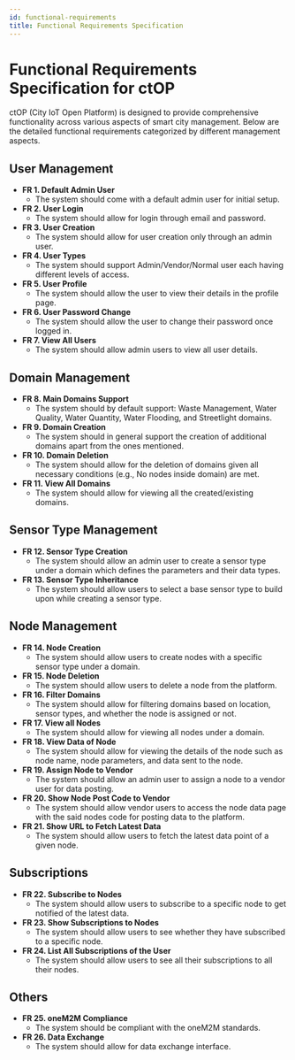 ```yaml
---
id: functional-requirements
title: Functional Requirements Specification
---
```


# Functional Requirements Specification for ctOP

ctOP (City IoT Open Platform) is designed to provide comprehensive functionality across various aspects of smart city management. Below are the detailed functional requirements categorized by different management aspects.

## User Management

- **FR 1. Default Admin User**
  - The system should come with a default admin user for initial setup.
- **FR 2. User Login**
  - The system should allow for login through email and password.
- **FR 3. User Creation**
  - The system should allow for user creation only through an admin user.
- **FR 4. User Types**
  - The system should support Admin/Vendor/Normal user each having different levels of access.
- **FR 5. User Profile**
  - The system should allow the user to view their details in the profile page.
- **FR 6. User Password Change**
  - The system should allow the user to change their password once logged in.
- **FR 7. View All Users**
  - The system should allow admin users to view all user details.

## Domain Management

- **FR 8. Main Domains Support**
  - The system should by default support: Waste Management, Water Quality, Water Quantity, Water Flooding, and Streetlight domains.
- **FR 9. Domain Creation**
  - The system should in general support the creation of additional domains apart from the ones mentioned.
- **FR 10. Domain Deletion**
  - The system should allow for the deletion of domains given all necessary conditions (e.g., No nodes inside domain) are met.
- **FR 11. View All Domains**
  - The system should allow for viewing all the created/existing domains.

## Sensor Type Management

- **FR 12. Sensor Type Creation**
  - The system should allow an admin user to create a sensor type under a domain which defines the parameters and their data types.
- **FR 13. Sensor Type Inheritance**
  - The system should allow users to select a base sensor type to build upon while creating a sensor type.

## Node Management

- **FR 14. Node Creation**
  - The system should allow users to create nodes with a specific sensor type under a domain.
- **FR 15. Node Deletion**
  - The system should allow users to delete a node from the platform.
- **FR 16. Filter Domains**
  - The system should allow for filtering domains based on location, sensor types, and whether the node is assigned or not.
- **FR 17. View all Nodes**
  - The system should allow for viewing all nodes under a domain.
- **FR 18. View Data of Node**
  - The system should allow for viewing the details of the node such as node name, node parameters, and data sent to the node.
- **FR 19. Assign Node to Vendor**
  - The system should allow an admin user to assign a node to a vendor user for data posting.
- **FR 20. Show Node Post Code to Vendor**
  - The system should allow vendor users to access the node data page with the said nodes code for posting data to the platform.
- **FR 21. Show URL to Fetch Latest Data**
  - The system should allow users to fetch the latest data point of a given node.

## Subscriptions

- **FR 22. Subscribe to Nodes**
  - The system should allow users to subscribe to a specific node to get notified of the latest data.
- **FR 23. Show Subscriptions to Nodes**
  - The system should allow users to see whether they have subscribed to a specific node.
- **FR 24. List All Subscriptions of the User**
  - The system should allow users to see all their subscriptions to all their nodes.

## Others

- **FR 25. oneM2M Compliance**
  - The system should be compliant with the oneM2M standards.
- **FR 26. Data Exchange**
  - The system should allow for data exchange interface.
